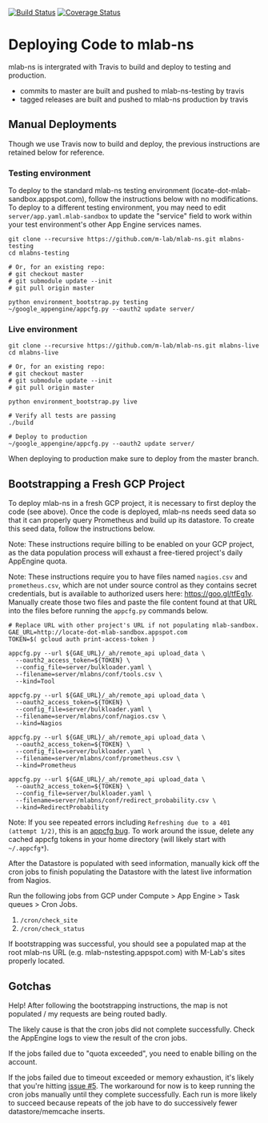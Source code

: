 [![Build
Status](https://travis-ci.org/m-lab/mlab-ns.svg?branch=master)](https://travis-ci.org/m-lab/mlab-ns)
[![Coverage
Status](https://coveralls.io/repos/m-lab/mlab-ns/badge.svg?branch=master&service=github)](https://coveralls.io/github/m-lab/mlab-ns?branch=master)

# Deploying Code to mlab-ns

mlab-ns is intergrated with Travis to build and deploy to testing and production.

* commits to master are built and pushed to mlab-ns-testing by travis
* tagged releases are built and pushed to mlab-ns production by travis

## Manual Deployments

Though we use Travis now to build and deploy, the previous instructions are
retained below for reference.

### Testing environment

To deploy to the standard mlab-ns testing environment
(locate-dot-mlab-sandbox.appspot.com), follow the instructions below with no
modifications. To deploy to a different testing environment, you may need to
edit `server/app.yaml.mlab-sandbox` to update the "service" field to work
within your test environment's other App Engine services names.

```
git clone --recursive https://github.com/m-lab/mlab-ns.git mlabns-testing
cd mlabns-testing

# Or, for an existing repo:
# git checkout master
# git submodule update --init
# git pull origin master

python environment_bootstrap.py testing
~/google_appengine/appcfg.py --oauth2 update server/
```

### Live environment

```
git clone --recursive https://github.com/m-lab/mlab-ns.git mlabns-live
cd mlabns-live

# Or, for an existing repo:
# git checkout master
# git submodule update --init
# git pull origin master

python environment_bootstrap.py live

# Verify all tests are passing
./build

# Deploy to production
~/google_appengine/appcfg.py --oauth2 update server/
```

When deploying to production make sure to deploy from the master branch.

## Bootstrapping a Fresh GCP Project

To deploy mlab-ns in a fresh GCP project, it is necessary to first deploy the
code (see above). Once the code is deployed, mlab-ns needs seed data so that it
can properly query Prometheus and build up its datastore. To create this seed
data, follow the instructions below.

Note: These instructions require billing to be enabled on your GCP project, as
the data population process will exhaust a free-tiered project's daily
AppEngine quota.

Note: These instructions require you to have files named `nagios.csv` and
`prometheus.csv`, which are not under source control as they contains secret
credentials, but is available to authorized users here: https://goo.gl/tfEg1v.
Manually create those two files and paste the file content found at that URL
into the files before running the `appcfg.py` commands below.

```
# Replace URL with other project's URL if not populating mlab-sandbox.
GAE_URL=http://locate-dot-mlab-sandbox.appspot.com
TOKEN=$( gcloud auth print-access-token )

appcfg.py --url ${GAE_URL}/_ah/remote_api upload_data \
  --oauth2_access_token=${TOKEN} \
  --config_file=server/bulkloader.yaml \
  --filename=server/mlabns/conf/tools.csv \
  --kind=Tool

appcfg.py --url ${GAE_URL}/_ah/remote_api upload_data \
  --oauth2_access_token=${TOKEN} \
  --config_file=server/bulkloader.yaml \
  --filename=server/mlabns/conf/nagios.csv \
  --kind=Nagios

appcfg.py --url ${GAE_URL}/_ah/remote_api upload_data \
  --oauth2_access_token=${TOKEN} \
  --config_file=server/bulkloader.yaml \
  --filename=server/mlabns/conf/prometheus.csv \
  --kind=Prometheus

appcfg.py --url ${GAE_URL}/_ah/remote_api upload_data \
  --oauth2_access_token=${TOKEN} \
  --config_file=server/bulkloader.yaml \
  --filename=server/mlabns/conf/redirect_probability.csv \
  --kind=RedirectProbability
```

Note: If you see repeated errors including `Refreshing due to a 401 (attempt
1/2)`, this is an [appcfg
bug](https://code.google.com/p/googleappengine/issues/detail?id=12435). To work
around the issue, delete any cached appcfg tokens in your home directory (will
likely start with `~/.appcfg*`).

After the Datastore is populated with seed information, manually kick off the
cron jobs to finish populating the Datastore with the latest live information
from Nagios.

Run the following jobs from GCP under Compute > App Engine > Task queues > Cron Jobs.

1. `/cron/check_site`
1. `/cron/check_status`

If bootstrapping was successful, you should see a populated map at the root
mlab-ns URL (e.g. mlab-nstesting.appspot.com) with M-Lab's sites properly
located.

## Gotchas

Help! After following the bootstrapping instructions, the map is not populated
/ my requests are being routed badly.

The likely cause is that the cron jobs did not complete successfully. Check the
AppEngine logs to view the result of the cron jobs.

If the jobs failed due to "quota exceeded", you need to enable billing on the
account.

If the jobs failed due to timeout exceeded or memory exhaustion, it's likely
that you're hitting [issue #5](https://github.com/m-lab/mlab-ns/issues/5). The
workaround for now is to keep running the cron jobs manually until they
complete successfully. Each run is more likely to succeed because repeats of
the job have to do successively fewer datastore/memcache inserts.
